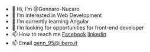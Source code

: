 - 👋 Hi, I’m @Gennaro-Nucaro
- 👀 I’m interested in Web Development
- 🌱 I’m currently learning Angular
- 💞️ I’m looking for opportunities for front-end developer
- 📫 How to reach me [Facebook](https://www.facebook.com/gennaro.nucaro) [linkedin](https://www.linkedin.com/in/gennaro-nucaro-b03309210)
- 📫 Email  genn_95@libero.it


